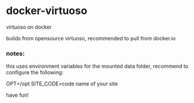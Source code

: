 # docker-virtuoso
virtuoso on docker

builds from opensource virtuoso, recommended to pull from docker.io

### notes:

this uses environment variables for the mounted data folder, recommend to configure the following:

OPT=/opt
SITE_CODE=code name of your site

have fun!
